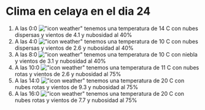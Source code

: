 # Clima en celaya en el dia 24

1. A las 0:0 !["icon weather"](http://openweathermap.org/img/w/03n.png) tenemos una temperatura de 14 C con nubes dispersas y  vientos de 4.1 y nubosidad al 40%
1. A las 4:0 !["icon weather"](http://openweathermap.org/img/w/03n.png) tenemos una temperatura de 10 C con nubes dispersas y  vientos de 2.6 y nubosidad al 40%
1. A las 8:0 !["icon weather"](http://openweathermap.org/img/w/50n.png) tenemos una temperatura de 10 C con niebla y  vientos de 3.1 y nubosidad al 40%
1. A las 10:0 !["icon weather"](http://openweathermap.org/img/w/04d.png) tenemos una temperatura de 11 C con nubes rotas y  vientos de 2.6 y nubosidad al 75%
1. A las 14:0 !["icon weather"](http://openweathermap.org/img/w/04d.png) tenemos una temperatura de 20 C con nubes rotas y  vientos de 9.3 y nubosidad al 75%
1. A las 16:0 !["icon weather"](http://openweathermap.org/img/w/04d.png) tenemos una temperatura de 20 C con nubes rotas y  vientos de 7.7 y nubosidad al 75%
